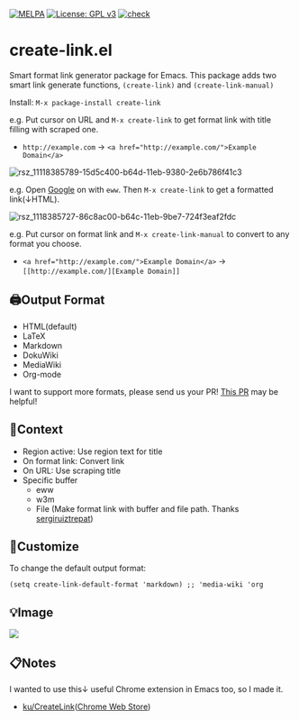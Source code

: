 [![MELPA](https://melpa.org/packages/create-link-badge.svg)](https://melpa.org/#/create-link)
[![License: GPL v3](https://img.shields.io/badge/License-GPLv3-blue.svg)](https://www.gnu.org/licenses/gpl-3.0)
[![check](https://github.com/kijimaD/create-link/actions/workflows/test.yml/badge.svg)](https://github.com/kijimaD/create-link/actions/workflows/test.yml)
# create-link.el

Smart format link generator package for Emacs.
This package adds two smart link generate functions, `(create-link)` and `(create-link-manual)`

Install: `M-x package-install create-link`

e.g. Put cursor on URL and `M-x create-link` to get format link with title filling with scraped one.
- `http://example.com` → `<a href="http://example.com/">Example Domain</a>`

![rsz_11118385789-15d5c400-b64d-11eb-9380-2e6b786f41c3](https://user-images.githubusercontent.com/11595790/119352549-ca6e8600-bcdc-11eb-99ca-ec71594d14af.png)

e.g. Open [Google](https://google.com) on with `eww`. Then `M-x create-link` to get a formatted link(↓HTML).

![rsz_1118385727-86c8ac00-b64c-11eb-9be7-724f3eaf2fdc](https://user-images.githubusercontent.com/11595790/119352489-b4f95c00-bcdc-11eb-9bc3-82c134e4a69e.png)

e.g. Put cursor on format link and `M-x create-link-manual` to convert to any format you choose.

- `<a href="http://example.com/">Example Domain</a>` → `[[http://example.com/][Example Domain]]`

## 🖨Output Format

- HTML(default)
- LaTeX
- Markdown
- DokuWiki
- MediaWiki
- Org-mode

I want to support more formats, please send us your PR! [This PR](https://github.com/kijimaD/create-link/pull/7) may be helpful!

## 🔌Context

- Region active: Use region text for title
- On format link: Convert link
- On URL: Use scraping title
- Specific buffer
  - eww
  - w3m
  - File (Make format link with buffer and file path. Thanks [sergiruiztrepat](https://github.com/kijimaD/create-link/pull/7#issue-640817593))

## 🔧Customize

To change the default output format:
```elisp
(setq create-link-default-format 'markdown) ;; 'media-wiki 'org
```

## 💡Image

[![](https://mermaid.ink/img/eyJjb2RlIjoiZ3JhcGggVERcbiAgICBBW1wiKGNyZWF0ZS1saW5rKSBvciAoY3JlYXRlLWxpbmstbWFudWFsKVwiXSAtLT4gQyhbPEN1cnJlbnQgcG9pbnQgaXMuLi4-XSlcbiAgICBDIC0tPiBEW1JlZ2lvbiBhY3RpdmU_XVxuICAgIEQgLS0-IHxVc2UgcmVnaW9uIHdpdGggdGl0bGV8Rk9STUFUW09VVFBVVF1cbiAgICBEIC0tPiB8Tm98IEVbTGluayBmb3JtYXRzP11cbiAgICBFIC0tPiB8Q29udmVydHxGT1JNQVRcbiAgICBFIC0tPiB8Tm98IEZbVVJMP11cbiAgICBGIC0tPiB8VXNlIHNjcmFwaW5nIHRpdGxlIHdpdGggdXJsfEZPUk1BVFxuICAgIEYgLS0-IHxOb3wgRyhbPEJ1ZmZlciBpcy4uLj5dKVxuICAgIEcgLS0-IEhbZXd3P11cbiAgICBIIC0tPiB8R2V0IGxpbmsgZGF0YXxGT1JNQVRcbiAgICBIIC0tPiB8Tm98SVt3M20_XVxuICAgIEkgLS0-IHxHZXQgbGluayBkYXRhfEZPUk1BVFxuICAgIEkgLS0-IHxOb3xKW0ZpbGUgYnVmZmVyP11cbiAgICBKIC0tPiB8R2V0IEZpbGUgZGF0YXxGT1JNQVQiLCJtZXJtYWlkIjp7fSwidXBkYXRlRWRpdG9yIjpmYWxzZX0)](https://mermaid-js.github.io/mermaid-live-editor/#/edit/eyJjb2RlIjoiZ3JhcGggVERcbiAgICBBW1wiKGNyZWF0ZS1saW5rKSBvciAoY3JlYXRlLWxpbmstbWFudWFsKVwiXSAtLT4gQyhbPEN1cnJlbnQgcG9pbnQgaXMuLi4-XSlcbiAgICBDIC0tPiBEW1JlZ2lvbiBhY3RpdmU_XVxuICAgIEQgLS0-IHxVc2UgcmVnaW9uIHdpdGggdGl0bGV8Rk9STUFUW09VVFBVVF1cbiAgICBEIC0tPiB8Tm98IEVbTGluayBmb3JtYXRzP11cbiAgICBFIC0tPiB8Q29udmVydHxGT1JNQVRcbiAgICBFIC0tPiB8Tm98IEZbVVJMP11cbiAgICBGIC0tPiB8VXNlIHNjcmFwaW5nIHRpdGxlIHdpdGggdXJsfEZPUk1BVFxuICAgIEYgLS0-IHxOb3wgRyhbPEJ1ZmZlciBpcy4uLj5dKVxuICAgIEcgLS0-IEhbZXd3P11cbiAgICBIIC0tPiB8R2V0IGxpbmsgZGF0YXxGT1JNQVRcbiAgICBIIC0tPiB8Tm98SVt3M20_XVxuICAgIEkgLS0-IHxHZXQgbGluayBkYXRhfEZPUk1BVFxuICAgIEkgLS0-IHxOb3xKW0ZpbGUgYnVmZmVyP11cbiAgICBKIC0tPiB8R2V0IEZpbGUgZGF0YXxGT1JNQVQiLCJtZXJtYWlkIjp7fSwidXBkYXRlRWRpdG9yIjpmYWxzZX0)

## 📋Notes

I wanted to use this↓ useful Chrome extension in Emacs too, so I made it.
- [ku/CreateLink](https://github.com/ku/CreateLink)([Chrome Web Store](https://chrome.google.com/webstore/detail/create-link/gcmghdmnkfdbncmnmlkkglmnnhagajbm))
